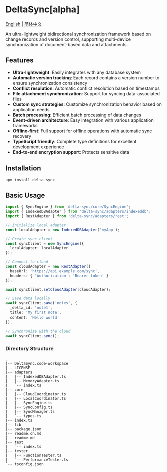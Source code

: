 # DeltaSync[alpha]

[English](README.md) | [简体中文](README.zh-CN.md)

An ultra-lightweight bidirectional synchronization framework based on change records and version control, supporting multi-device synchronization of document-based data and attachments.

## Features

- **Ultra-lightweight**: Easily integrates with any database system
- **Automatic version tracking**: Each record contains a version number to ensure synchronization consistency
- **Conflict resolution**: Automatic conflict resolution based on timestamps
- **File attachment synchronization**: Support for syncing data-associated files
- **Custom sync strategies**: Customize synchronization behavior based on application needs
- **Batch processing**: Efficient batch processing of data changes
- **Event-driven architecture**: Easy integration with various application frameworks
- **Offline-first**: Full support for offline operations with automatic sync recovery
- **TypeScript friendly**: Complete type definitions for excellent development experience
- **End-to-end encryption support**: Protects sensitive data

## Installation

```bash
npm install delta-sync

```

## Basic Usage

```typescript
import { SyncEngine } from 'delta-sync/core/SyncEngine';
import { IndexedDBAdapter } from 'delta-sync/adapters/indexeddb';
import { RestAdapter } from 'delta-sync/adapters/rest';

// Initialize local adapter
const localAdapter = new IndexedDBAdapter('myApp');

// Create sync client
const syncClient = new SyncEngine({
  localAdapter: localAdapter
});

// Connect to cloud
const cloudAdapter = new RestAdapter({
  baseUrl: 'https://api.example.com/sync',
  headers: { 'Authorization': 'Bearer token' }
});

await syncClient.setCloudAdapter(cloudAdapter);

// Save data locally
await syncClient.save('notes', {
  _delta_id: 'note1',
  title: 'My first note',
  content: 'Hello world'
});

// Synchronize with the cloud
await syncClient.sync();
```


### Directory Structure

```
.
|-- DeltaSync.code-workspace
|-- LICENSE
|-- adapters
|   |-- IndexedDBAdapter.ts
|   |-- MemoryAdapter.ts
|   `-- index.ts
|-- core
|   |-- CloudCoordinator.ts
|   |-- LocalCoordinator.ts
|   |-- SyncEngine.ts
|   |-- SyncConfig.ts
|   |-- SyncManager.ts
|   `-- types.ts
|-- index.ts
|-- lib
|-- package.json
|-- readme.cn.md
|-- readme.md
|-- test
|   `-- index.ts
|-- tester
|   |-- FunctionTester.ts
|   `-- PerformanceTester.ts
`-- tsconfig.json

```
